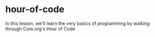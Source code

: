 hour-of-code
============

In this lesson, we'll learn the very basics of programming by walking through Core.org's Hour of Code
